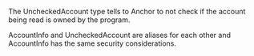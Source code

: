 The UncheckedAccount type tells to Anchor to not check if the account being read is owned by the program.

AccountInfo and UncheckedAccount are aliases for each other and AccountInfo has the same security considerations.